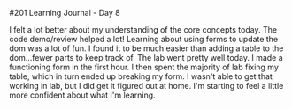 #201 Learning Journal - Day 8

I felt a lot better about my understanding of the core concepts today. 
The code demo/review helped a lot! Learning about using forms to update 
the dom was a lot of fun. I found it to be much easier than adding a 
table to the dom...fewer parts to keep track of. The lab went pretty 
well today. I made a functioning form in the first hour. I then spent 
the majority of lab fixing my table, which in turn ended up breaking my 
form. I wasn't able to get that working in lab, but I did get it figured 
out at home. I'm starting to feel a little more confident about what I'm 
learning.
